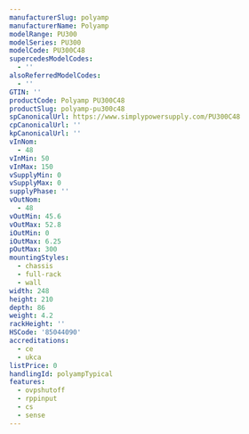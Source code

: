 ```yaml
---
manufacturerSlug: polyamp
manufacturerName: Polyamp
modelRange: PU300
modelSeries: PU300
modelCode: PU300C48
supercedesModelCodes:
  - ''
alsoReferredModelCodes:
  - ''
GTIN: ''
productCode: Polyamp PU300C48
productSlug: polyamp-pu300c48
spCanonicalUrl: https://www.simplypowersupply.com/PU300C48
cpCanonicalUrl: ''
kpCanonicalUrl: ''
vInNom:
  - 48
vInMin: 50
vInMax: 150
vSupplyMin: 0
vSupplyMax: 0
supplyPhase: ''
vOutNom:
  - 48
vOutMin: 45.6
vOutMax: 52.8
iOutMin: 0
iOutMax: 6.25
pOutMax: 300
mountingStyles:
  - chassis
  - full-rack
  - wall
width: 248
height: 210
depth: 86
weight: 4.2
rackHeight: ''
HSCode: '85044090'
accreditations:
  - ce
  - ukca
listPrice: 0
handlingId: polyampTypical
features:
  - ovpshutoff
  - rppinput
  - cs
  - sense
---
```

